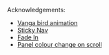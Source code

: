 Acknowledgements:

- [Vanga bird animation](https://www.vantajs.com/)
- [Sticky Nav](https://codepen.io/aklima/pen/oeyjLd)
- [Fade In](https://michalsnik.github.io/aos/)
- [Panel colour change on scroll](https://codepen.io/daveredfern/pen/zBGBJV)
